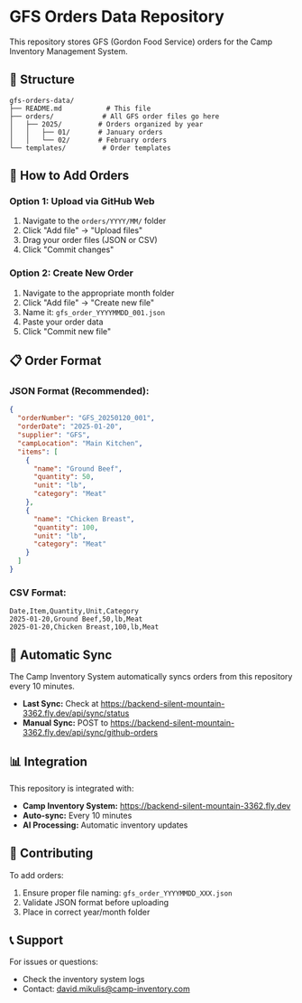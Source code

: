 # GFS Orders Data Repository

This repository stores GFS (Gordon Food Service) orders for the Camp Inventory Management System.

## 📁 Structure

```
gfs-orders-data/
├── README.md           # This file
├── orders/            # All GFS order files go here
│   ├── 2025/         # Orders organized by year
│   │   ├── 01/       # January orders
│   │   └── 02/       # February orders
└── templates/         # Order templates
```

## 📝 How to Add Orders

### Option 1: Upload via GitHub Web

1. Navigate to the `orders/YYYY/MM/` folder
2. Click "Add file" → "Upload files"
3. Drag your order files (JSON or CSV)
4. Click "Commit changes"

### Option 2: Create New Order

1. Navigate to the appropriate month folder
2. Click "Add file" → "Create new file"
3. Name it: `gfs_order_YYYYMMDD_001.json`
4. Paste your order data
5. Click "Commit new file"

## 📋 Order Format

### JSON Format (Recommended):

```json
{
  "orderNumber": "GFS_20250120_001",
  "orderDate": "2025-01-20",
  "supplier": "GFS",
  "campLocation": "Main Kitchen",
  "items": [
    {
      "name": "Ground Beef",
      "quantity": 50,
      "unit": "lb",
      "category": "Meat"
    },
    {
      "name": "Chicken Breast",
      "quantity": 100,
      "unit": "lb",
      "category": "Meat"
    }
  ]
}
```

### CSV Format:

```csv
Date,Item,Quantity,Unit,Category
2025-01-20,Ground Beef,50,lb,Meat
2025-01-20,Chicken Breast,100,lb,Meat
```

## 🤖 Automatic Sync

The Camp Inventory System automatically syncs orders from this repository every 10 minutes.

- **Last Sync:** Check at https://backend-silent-mountain-3362.fly.dev/api/sync/status
- **Manual Sync:** POST to https://backend-silent-mountain-3362.fly.dev/api/sync/github-orders

## 📊 Integration

This repository is integrated with:

- **Camp Inventory System:** https://backend-silent-mountain-3362.fly.dev
- **Auto-sync:** Every 10 minutes
- **AI Processing:** Automatic inventory updates

## 👥 Contributing

To add orders:

1. Ensure proper file naming: `gfs_order_YYYYMMDD_XXX.json`
2. Validate JSON format before uploading
3. Place in correct year/month folder

## 📞 Support

For issues or questions:

- Check the inventory system logs
- Contact: david.mikulis@camp-inventory.com
